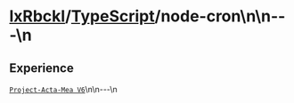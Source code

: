 # [lxRbckl]()/[TypeScript](/TypeScript)/node-cron\n\n---\n
## Experience
[`Project-Acta-Mea V6`](https://github.com/lxRbckl/Project-Acta-Mea/blob/V6/README.md)\n\n---\n